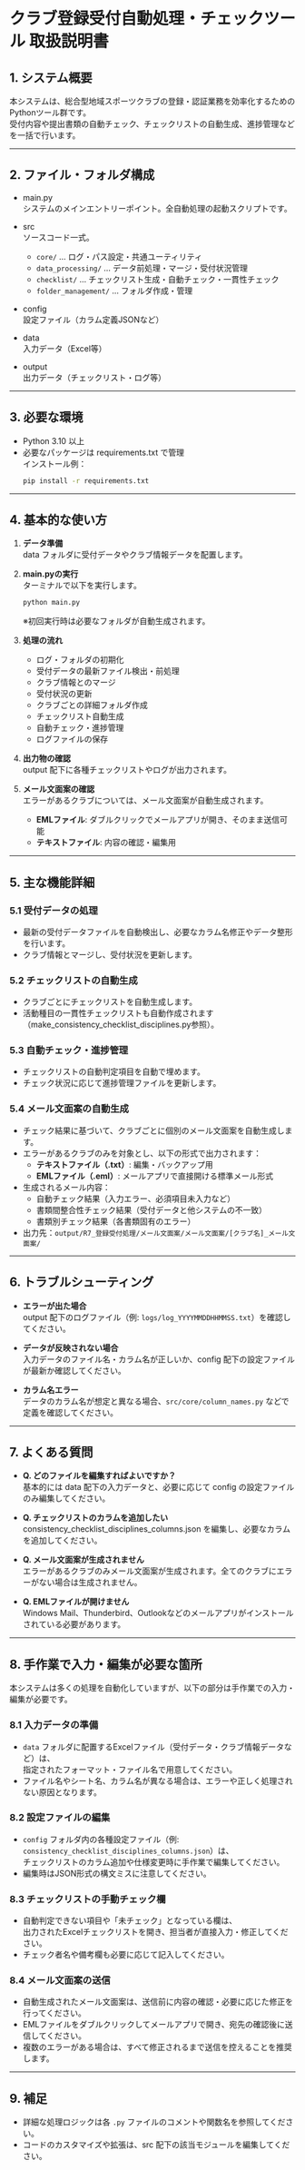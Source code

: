 # クラブ登録受付自動処理・チェックツール 取扱説明書

## 1. システム概要

本システムは、総合型地域スポーツクラブの登録・認証業務を効率化するためのPythonツール群です。  
受付内容や提出書類の自動チェック、チェックリストの自動生成、進捗管理などを一括で行います。

---

## 2. ファイル・フォルダ構成

- main.py  
  システムのメインエントリーポイント。全自動処理の起動スクリプトです。

- src  
  ソースコード一式。  
  - `core/` … ログ・パス設定・共通ユーティリティ
  - `data_processing/` … データ前処理・マージ・受付状況管理
  - `checklist/` … チェックリスト生成・自動チェック・一貫性チェック
  - `folder_management/` … フォルダ作成・管理

- config  
  設定ファイル（カラム定義JSONなど）

- data  
  入力データ（Excel等）

- output  
  出力データ（チェックリスト・ログ等）

---

## 3. 必要な環境

- Python 3.10 以上
- 必要なパッケージは requirements.txt で管理  
  インストール例：  
  ```sh
  pip install -r requirements.txt
  ```

---

## 4. 基本的な使い方

1. **データ準備**  
   data フォルダに受付データやクラブ情報データを配置します。

2. **main.pyの実行**  
   ターミナルで以下を実行します。
   ```sh
   python main.py
   ```
   ※初回実行時は必要なフォルダが自動生成されます。

3. **処理の流れ**  
   - ログ・フォルダの初期化
   - 受付データの最新ファイル検出・前処理
   - クラブ情報とのマージ
   - 受付状況の更新
   - クラブごとの詳細フォルダ作成
   - チェックリスト自動生成
   - 自動チェック・進捗管理
   - ログファイルの保存

4. **出力物の確認**  
   output 配下に各種チェックリストやログが出力されます。

5. **メール文面案の確認**  
   エラーがあるクラブについては、メール文面案が自動生成されます。
   - **EMLファイル**: ダブルクリックでメールアプリが開き、そのまま送信可能
   - **テキストファイル**: 内容の確認・編集用

---

## 5. 主な機能詳細

### 5.1 受付データの処理

- 最新の受付データファイルを自動検出し、必要なカラム名修正やデータ整形を行います。
- クラブ情報とマージし、受付状況を更新します。

### 5.2 チェックリストの自動生成

- クラブごとにチェックリストを自動生成します。
- 活動種目の一貫性チェックリストも自動作成されます（make_consistency_checklist_disciplines.py参照）。

### 5.3 自動チェック・進捗管理

- チェックリストの自動判定項目を自動で埋めます。
- チェック状況に応じて進捗管理ファイルを更新します。

### 5.4 メール文面案の自動生成

- チェック結果に基づいて、クラブごとに個別のメール文面案を自動生成します。
- エラーがあるクラブのみを対象とし、以下の形式で出力されます：
  - **テキストファイル（.txt）**: 編集・バックアップ用
  - **EMLファイル（.eml）**: メールアプリで直接開ける標準メール形式
- 生成されるメール内容：
  - 自動チェック結果（入力エラー、必須項目未入力など）
  - 書類間整合性チェック結果（受付データと他システムの不一致）
  - 書類別チェック結果（各書類固有のエラー）
- 出力先：`output/R7_登録受付処理/メール文面案/メール文面案/[クラブ名]_メール文面案/`

---

## 6. トラブルシューティング

- **エラーが出た場合**  
  output 配下のログファイル（例: `logs/log_YYYYMMDDHHMMSS.txt`）を確認してください。

- **データが反映されない場合**  
  入力データのファイル名・カラム名が正しいか、config 配下の設定ファイルが最新か確認してください。

- **カラム名エラー**  
  データのカラム名が想定と異なる場合、`src/core/column_names.py` などで定義を確認してください。

---

## 7. よくある質問

- **Q. どのファイルを編集すればよいですか？**  
  基本的には data 配下の入力データと、必要に応じて config の設定ファイルのみ編集してください。

- **Q. チェックリストのカラムを追加したい**  
  consistency_checklist_disciplines_columns.json を編集し、必要なカラムを追加してください。

- **Q. メール文面案が生成されません**  
  エラーがあるクラブのみメール文面案が生成されます。全てのクラブにエラーがない場合は生成されません。

- **Q. EMLファイルが開けません**  
  Windows Mail、Thunderbird、Outlookなどのメールアプリがインストールされている必要があります。

---

## 8. 手作業で入力・編集が必要な箇所

本システムは多くの処理を自動化していますが、以下の部分は手作業での入力・編集が必要です。

### 8.1 入力データの準備

- `data` フォルダに配置するExcelファイル（受付データ・クラブ情報データなど）は、  
  指定されたフォーマット・ファイル名で用意してください。
- ファイル名やシート名、カラム名が異なる場合は、エラーや正しく処理されない原因となります。

### 8.2 設定ファイルの編集

- `config` フォルダ内の各種設定ファイル（例: `consistency_checklist_disciplines_columns.json`）は、  
  チェックリストのカラム追加や仕様変更時に手作業で編集してください。
- 編集時はJSON形式の構文ミスに注意してください。

### 8.3 チェックリストの手動チェック欄

- 自動判定できない項目や「未チェック」となっている欄は、  
  出力されたExcelチェックリストを開き、担当者が直接入力・修正してください。
- チェック者名や備考欄も必要に応じて記入してください。

### 8.4 メール文面案の送信

- 自動生成されたメール文面案は、送信前に内容の確認・必要に応じた修正を行ってください。
- EMLファイルをダブルクリックしてメールアプリで開き、宛先の確認後に送信してください。
- 複数のエラーがある場合は、すべて修正されるまで送信を控えることを推奨します。

---

## 9. 補足

- 詳細な処理ロジックは各 `.py` ファイルのコメントや関数名を参照してください。
- コードのカスタマイズや拡張は、src 配下の該当モジュールを編集してください。